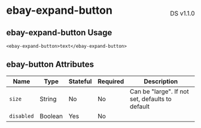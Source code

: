 <h1 style='display: flex; justify-content: space-between; align-items: center;'>
    <span>
        ebay-expand-button
    </span>
    <span style='font-weight: normal; font-size: medium; margin-bottom: -15px;'>
        DS v1.1.0
    </span>
</h1>

## ebay-expand-button Usage

```marko
<ebay-expand-button>text</ebay-expand-button>
```

## ebay-button Attributes

Name | Type | Stateful | Required | Description
--- | --- | --- | --- | ---
`size` | String | No | No | Can be "large". If not set, defaults to default
`disabled` | Boolean | Yes | No |
